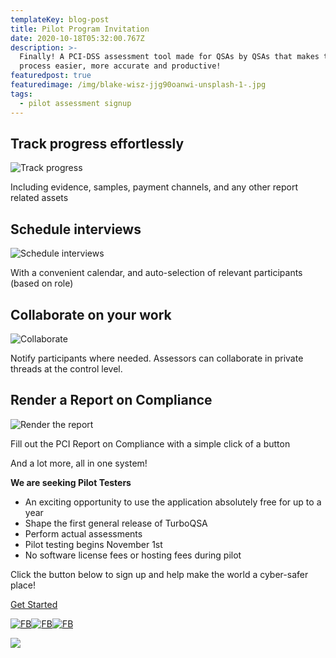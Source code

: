 ```yaml
---
templateKey: blog-post
title: Pilot Program Invitation
date: 2020-10-18T05:32:00.767Z
description: >-
  Finally! A PCI-DSS assessment tool made for QSAs by QSAs that makes the
  process easier, more accurate and productive!
featuredpost: true
featuredimage: /img/blake-wisz-jjg90oanwi-unsplash-1-.jpg
tags:
  - pilot assessment signup
---
```


## 

## Track progress effortlessly

![Track progress](/img/feature1.png "Track progress")

Including evidence, samples, payment channels, and any other report related assets

## Schedule interviews

![Schedule interviews](/img/feature2.png "Schedule interviews")

With a convenient calendar, and auto-selection of relevant participants (based on role)

## Collaborate on your work

![Collaborate](/img/feature3.png "Collaborate")

Notify participants where needed. Assessors can collaborate in private threads at the control level.

## Render a Report on Compliance

![Render the report](/img/feature4.png "Render the report")

Fill out the PCI Report on Compliance with a simple click of a button

And a lot more, all in one system!

**We are seeking Pilot Testers**

* An exciting opportunity to use the application absolutely free for up to a year
* Shape the first general release of TurboQSA
* Perform actual assessments
* Pilot testing begins November 1st
* No software license fees or hosting fees during pilot

Click the button below to sign up and help make the world a cyber-safer place!

<div class="has-text-centered">
  <a href="https://www.turboqsa.com/pilot" class="button is-primary">
    Get Started
  </a>
</div>

[![FB](/img/fb.png)](https://www.facebook.com/turboqsacom)[![FB](/img/twi.png)](https://www.twitter.com/turboqsa)[![FB](/img/web.png)](https://www.turboqsa.com/pilot)



![](/img/logo.png)
